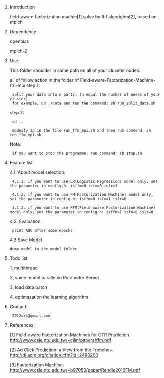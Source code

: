 1. Introduction

    field-aware factorization machie[1] solve by ftrl algorighm[2], based on mpich

2. Dependency

    openblas

    mpich-2
	
3. Use

    This folder shoulder in same path on all of your cluseter nodes.

    all of follow action in the folder of Field-aware-Factorization-Machine-ftrl-mpi
    step 1:

        split your data into n parts. (n equal the number of nodes of your cluster), 
        for example, cd ./data and run the command: sh run_split_data.sh

    step 2:
   
        cd ..

        modeify Ip in the file run_ffm_mpi.sh and then rum commend: sh run_ffm_mpi.sh

    Note:         

        if you want to stop the programme, run commend: sh stop.sh 

4. Feature list

    4.1. About model selection:

        4.1.1. if you want to use LR(Logistic Regression) model only, set the parameter in config.h: isffm=0 isfm=0 islr=1

        4.1.2. if you want to use FM(Factorization Machine) model only, set the parameter in config.h: isffm=0 isfm=1 islr=0

        4.1.3. if you want to use FFM(Field-aware Factorization Machine) model only, set the parameter in config.h: isffm=1 isfm=0 islr=0

    4.2. Evaluation
  
        print AUC after some epochs

    4.3 Save Model
   
       dump model to the model folder 

5. Todo list

    1, multithread

    2, same model paralle on Parameter Server
  
    3, load data batch

    4, optimazation the learning algorithm

6. Contact:

        2012wxs@gmail.com

7. References:

    [1] Field-aware Factorization Machines for CTR Prediction. http://www.csie.ntu.edu.tw/~cjlin/papers/ffm.pdf

    [2] Ad Click Prediction: a View from the Trenches. http://dl.acm.org/citation.cfm?id=2488200

    [3] Factorization Machine. http://www.csie.ntu.edu.tw/~b97053/paper/Rendle2010FM.pdf
